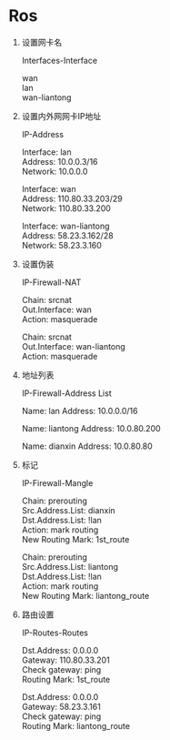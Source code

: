 # Ros 

1. 设置网卡名

    Interfaces-Interface 
    
    wan  
    lan  
    wan-liantong

2. 设置内外网网卡IP地址

    IP-Address  
    
    Interface: lan  
    Address: 10.0.0.3/16  
    Network: 10.0.0.0  
    
    Interface: wan  
    Address: 110.80.33.203/29  
    Network: 110.80.33.200
    
    Interface: wan-liantong  
    Address: 58.23.3.162/28  
    Network: 58.23.3.160
    
3. 设置伪装

    IP-Firewall-NAT
    
    Chain: srcnat  
    Out.Interface: wan  
    Action: masquerade
    
    Chain: srcnat  
    Out.Interface: wan-liantong  
    Action: masquerade
    
4. 地址列表

    IP-Firewall-Address List
    
    Name: lan
    Address: 10.0.0.0/16
    
    Name: liantong
    Address: 10.0.80.200
    
    Name: dianxin
    Address: 10.0.80.80
    
5. 标记

    IP-Firewall-Mangle
    
    Chain: prerouting  
    Src.Address.List: dianxin  
    Dst.Address.List: !lan  
    Action: mark routing    
    New Routing Mark: 1st_route
    
    Chain: prerouting   
    Src.Address.List: liantong  
    Dst.Address.List: !lan  
    Action: mark routing   
    New Routing Mark: liantong_route
    
6. 路由设置

    IP-Routes-Routes
    
    Dst.Address: 0.0.0.0  
    Gateway: 110.80.33.201  
    Check gateway: ping  
    Routing Mark: 1st_route
    
    Dst.Address: 0.0.0.0  
    Gateway: 58.23.3.161  
    Check gateway: ping  
    Routing Mark: liantong_route
